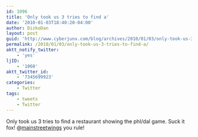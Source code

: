 ```yaml
---
id: 1096
title: 'Only took us 3 tries to find a'
date: '2010-01-03T18:40:20-04:00'
author: DizkoDan
layout: post
guid: 'http://www.cyberjunx.com/blog/archives/2010/01/03/only-took-us-3-tries-to-find-a/'
permalink: /2010/01/03/only-took-us-3-tries-to-find-a/
aktt_notify_twitter:
    - 'yes'
ljID:
    - '1060'
aktt_twitter_id:
    - '7345699923'
categories:
    - Twitter
tags:
    - tweets
    - Twitter
---
```


Only took us 3 tries to find a restaurant showing the phl/dal game. Suck it fox! @[mainstreetwings](http://twitter.com/mainstreetwings) you rule!